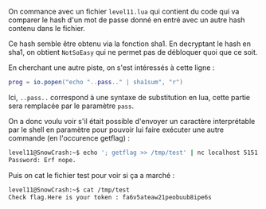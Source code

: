 On commance avec un fichier `level11.lua` qui contient du code qui va comparer le hash d'un mot de passe donné en entré avec un autre hash contenu dans le fichier.

Ce hash semble être obtenu via la fonction sha1. En decryptant le hash en sha1, on obtient `NotSoEasy` qui ne permet pas de débloquer quoi que ce soit.

En cherchant une autre piste, on s'est intéressés à cette ligne :
```lua
prog = io.popen("echo "..pass.." | sha1sum", "r")
```

Ici, `..pass..` correspond à une syntaxe de substitution en lua, cette partie sera remplacée par le paramètre `pass`.

On a donc voulu voir s'il était possible d'envoyer un caractère interprétable par le shell en paramètre pour pouvoir lui faire exécuter une autre commande (en l'occurence getflag) :

```bash
level11@SnowCrash:~$ echo '; getflag >> /tmp/test' | nc localhost 5151
Password: Erf nope.
```

Puis on cat le fichier test pour voir si ça a marché :

```bash
level11@SnowCrash:~$ cat /tmp/test
Check flag.Here is your token : fa6v5ateaw21peobuub8ipe6s
```
